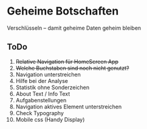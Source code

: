 Geheime Botschaften
===================

Verschlüsseln – damit geheime Daten  geheim bleiben 

## ToDo
1. ~~Relative Navigation für HomeScreen App~~
2. ~~Welche Buchstaben sind noch nicht genutzt?~~
3. Navigation unterstreichen 
4. Hilfe bei der Analyse
5. Statistik ohne Sonderzeichen
6. About Text / Info Text
7. Aufgabenstellungen
8. Navigation aktives Element unterstreichen
9. Check Typography
10. Mobile css (Handy Display)
